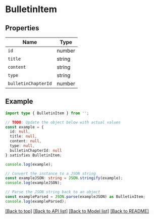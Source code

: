 # BulletinItem

## Properties

| Name                | Type   |
| ------------------- | ------ |
| `id`                | number |
| `title`             | string |
| `content`           | string |
| `type`              | string |
| `bulletinChapterId` | number |

## Example

```typescript
import type { BulletinItem } from '';

// TODO: Update the object below with actual values
const example = {
  id: null,
  title: null,
  content: null,
  type: null,
  bulletinChapterId: null
} satisfies BulletinItem;

console.log(example);

// Convert the instance to a JSON string
const exampleJSON: string = JSON.stringify(example);
console.log(exampleJSON);

// Parse the JSON string back to an object
const exampleParsed = JSON.parse(exampleJSON) as BulletinItem;
console.log(exampleParsed);
```

[[Back to top]](#) [[Back to API list]](../README.md#api-endpoints) [[Back to Model list]](../README.md#models) [[Back to README]](../README.md)
